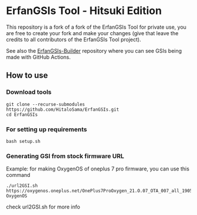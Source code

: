 # ErfanGSIs Tool - Hitsuki Edition

This repository is a fork of a fork of the ErfanGSIs Tool for private use, you are free to create your fork and make your changes (give that leave the credits to all contributors of the ErfanGSIs Tool project).

See also the [ErfanGSIs-Builder](https://github.com/HitaloSama/ErfanGSIs) repository where you can see GSIs being made with GitHub Actions.

## How to use

### Download tools
```
git clone --recurse-submodules https://github.com/HitaloSama/ErfanGSIs.git
cd ErfanGSIs
```

### For setting up requirements
    bash setup.sh

### Generating GSI from stock firmware URL
Example: for making OxygenOS of oneplus 7 pro firmware, you can use this command
```
./url2GSI.sh https://oxygenos.oneplus.net/OnePlus7ProOxygen_21.O.07_OTA_007_all_1905120542_fc480574576b4843.zip OxygenOS
```
check url2GSI.sh for more info
